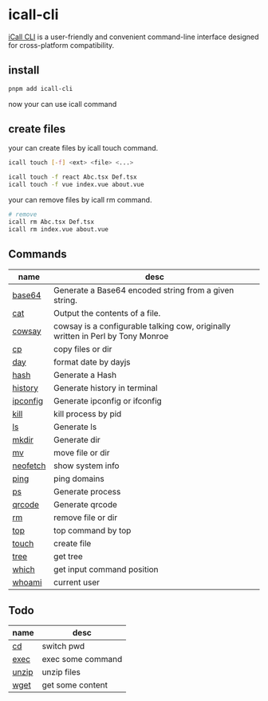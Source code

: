 # icall-cli

[iCall CLI](https://call-cli.vercel.app/) is a user-friendly and convenient command-line interface designed for cross-platform compatibility.

## install

```sh
pnpm add icall-cli
```

now your can use icall command

## create files

your can create files by icall touch command.

```sh
icall touch [-f] <ext> <file> <...>

icall touch -f react Abc.tsx Def.tsx
icall touch -f vue index.vue about.vue
```

your can remove files by icall rm command.

```sh
# remove
icall rm Abc.tsx Def.tsx
icall rm index.vue about.vue
```

## Commands

|name|desc|
|---|---|
|[base64](https://call-cli.vercel.app/base64.html)|Generate a Base64 encoded string from a given string.|
|[cat](https://call-cli.vercel.app/cat.html)|Output the contents of a file.|
|[cowsay](https://call-cli.vercel.app/cowsay.html)|cowsay is a configurable talking cow, originally written in Perl by Tony Monroe|
|[cp](https://call-cli.vercel.app/cp.html)|copy files or dir|
|[day](https://call-cli.vercel.app/day.html)|format date by dayjs|
|[hash](https://call-cli.vercel.app/hash.html)|Generate a Hash|
|[history](https://call-cli.vercel.app/history.html)|Generate history in terminal|
|[ipconfig](https://call-cli.vercel.app/ipconfig.html)|Generate ipconfig or ifconfig|
|[kill](https://call-cli.vercel.app/kill.html)|kill process by pid|
|[ls](https://call-cli.vercel.app/ls.html)|Generate ls|
|[mkdir](https://call-cli.vercel.app/mkdir.html)|Generate dir|
|[mv](https://call-cli.vercel.app/mv.html)|move file or dir|
|[neofetch](https://call-cli.vercel.app/neofetch.html)|show system info|
|[ping](https://call-cli.vercel.app/ping.html)|ping domains|
|[ps](https://call-cli.vercel.app/ps.html)|Generate process|
|[qrcode](https://call-cli.vercel.app/qrcode.html)|Generate qrcode|
|[rm](https://call-cli.vercel.app/rm.html)|remove file or dir|
|[top](https://call-cli.vercel.app/top.html)|top command by top|
|[touch](https://call-cli.vercel.app/touch.html)|create file|
|[tree](https://call-cli.vercel.app/tree.html)|get tree|
|[which](https://call-cli.vercel.app/which.html)|get input command position|
|[whoami](https://call-cli.vercel.app/whoami.html)|current user|

## Todo

|name|desc|
|---|---|
|[cd](https://call-cli.vercel.app/cd.html)|switch pwd|
|[exec](https://call-cli.vercel.app/exec.html)|exec some command|
|[unzip](https://call-cli.vercel.app/unzip.html)|unzip files|
|[wget](https://call-cli.vercel.app/wget.html)|get some content|
